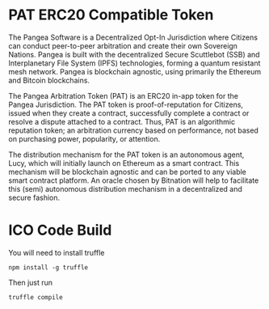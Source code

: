 # PAT ERC20 Compatible Token

The Pangea Software is a Decentralized Opt-In Jurisdiction where Citizens can conduct peer-to-peer arbitration and create their own Sovereign Nations. Pangea is built with the decentralized Secure Scuttlebot (SSB) and Interplanetary File System (IPFS) technologies, forming a quantum resistant mesh network. Pangea is blockchain agnostic, using primarily the Ethereum and Bitcoin blockchains.

The Pangea Arbitration Token (PAT) is an ERC20 in-app token for the Pangea Jurisdiction. The PAT token is proof-of-reputation for Citizens, issued when they create a contract, successfully complete a contract or resolve a dispute attached to a contract. Thus, PAT is an algorithmic reputation token; an arbitration currency based on performance, not based on purchasing power, popularity, or attention. 

The distribution mechanism for the PAT token is an autonomous agent, Lucy, which will initially launch on Ethereum as a smart contract. This mechanism will be blockchain agnostic and can be ported to any viable smart contract platform. An oracle chosen by Bitnation will help to facilitate this (semi) autonomous distribution mechanism in a decentralized and secure fashion.


# ICO Code Build
You will need to install truffle
```
npm install -g truffle
```
Then just run
```
truffle compile
```
